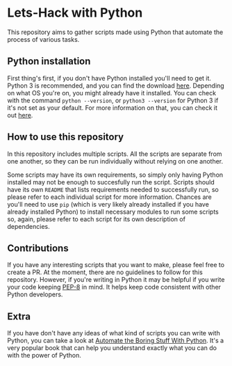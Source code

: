 # Lets-Hack with Python

This repository aims to gather scripts made using Python that automate the process of various tasks.

## Python installation

First thing's first, if you don't have Python installed you'll need to get it. Python 3 is recommended, and you can find the download [here](https://www.python.org/downloads/). Depending on what OS you're on, you might already have it installed. You can check with the command `python --version`, or `python3 --version` for Python 3 if it's not set as your default. For more information on that, you can check it out [here](https://ehmatthes.github.io/pcc/chapter_01/osx_setup.html).

## How to use this repository

In this repository includes multiple scripts. All the scripts are separate from one another, so they can be run individually without relying on one another.

Some scripts may have its own requirements, so simply only having Python installed may not be enough to succesfully run the script. Scripts should have its own `README` that lists requirements needed to successfully run, so please refer to each individual script for more information. Chances are you'll need to use `pip` (which is very likely already installed if you have already installed Python) to install necessary modules to run some scripts so, again, please refer to each script for its own description of dependencies.

## Contributions

If you have any interesting scripts that you want to make, please feel free to create a PR. At the moment, there are no guidelines to follow for this repository. However, if you're writing in Python it may be helpful if you write your code keeping [PEP-8](https://www.python.org/dev/peps/pep-0008/) in mind. It helps keep code consistent with other Python developers.


## Extra

If you have don't have any ideas of what kind of scripts you can write with Python, you can take a look at [Automate the Boring Stuff With Python](https://automatetheboringstuff.com). It's a very popular book that can help you understand exactly what you can do with the power of Python.